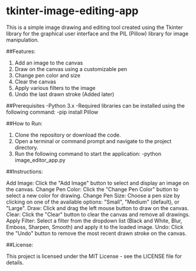 # tkinter-image-editing-app
This is a simple image drawing and editing tool created using the Tkinter library for the graphical user interface and the PIL (Pillow) library for image manipulation.

##Features:

1. Add an image to the canvas
2. Draw on the canvas using a customizable pen
3. Change pen color and size
4. Clear the canvas
5. Apply various filters to the image
6. Undo the last drawn stroke (Added later)

##Prerequisites
-Python 3.x
-Required libraries can be installed using the following command:
-pip install Pillow

##How to Run:

1. Clone the repository or download the code.
2. Open a terminal or command prompt and navigate to the project directory.
3. Run the following command to start the application:
   -python image_editor_app.py

##Instructions:

Add Image: Click the "Add Image" button to select and display an image on the canvas.
Change Pen Color: Click the "Change Pen Color" button to select a new color for drawing.
Change Pen Size: Choose a pen size by clicking on one of the available options: "Small", "Medium" (default), or "Large".
Draw: Click and drag the left mouse button to draw on the canvas.
Clear: Click the "Clear" button to clear the canvas and remove all drawings.
Apply Filter: Select a filter from the dropdown list (Black and White, Blur, Emboss, Sharpen, Smooth) and apply it to the loaded image.
Undo: Click the "Undo" button to remove the most recent drawn stroke on the canvas.

##License:

This project is licensed under the MIT License - see the LICENSE file for details.
